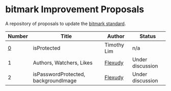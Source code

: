 # bitmark Improvement Proposals 

A repository of proposals to update the [bitmark standard](https://bitmark-association.org).

| Number        |  Title                 |     Author    | Status            |
| ------------- | ---------------------- | ------------- | ----------------- |
| [0](https://github.com/bitmark-standard/bips/blob/main/example-bip.mediawiki)             |  isProtected |    Timothy Lim    | n/a  | 
| 1             |  Authors, Watchers, Likes |    [Flexudy](https://www.flexudy.com)    | Under discussion  | 
| 2             |  isPasswordProtected, backgroundImage  |    [Flexudy](https://www.flexudy.com)    | Under discussion  | 
